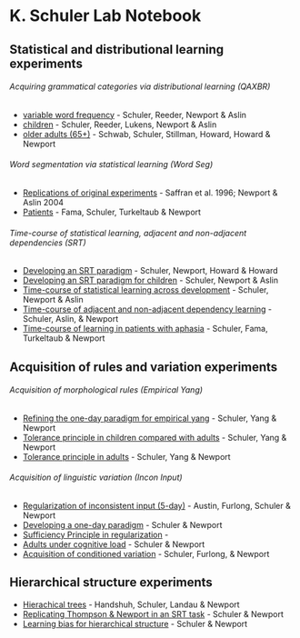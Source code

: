 # K. Schuler Lab Notebook

## Statistical and distributional learning experiments
###### Acquiring grammatical categories via distributional learning (QAXBR)

- [variable word frequency](qaxbr/raggedyness.md) - Schuler, Reeder, Newport & Aslin
- [children](qaxbr/kids.md) - Schuler, Reeder, Lukens, Newport & Aslin
- [older adults (65+)](qaxbr/older-adults.md) - Schwab, Schuler, Stillman, Howard, Howard & Newport

###### Word segmentation via statistical learning (Word Seg)

- [Replications of original experiments](wordseg/lang-replications.md) - Saffran et al. 1996; Newport & Aslin 2004
- [Patients]() - Fama, Schuler, Turkeltaub & Newport

###### Time-course of statistical learning, adjacent and non-adjacent dependencies (SRT)
- [Developing an SRT paradigm](wordseg/adult-srt-paradigm.md) - Schuler, Newport, Howard & Howard
- [Developing an SRT paradigm for children](wordseg/child-srt-paradigm.md) - Schuler, Newport & Aslin
- [Time-course of statistical learning across development](wordseg/across-development.md) - Schuler, Newport & Aslin
- [Time-course of adjacent and non-adjacent dependency learning](wordseg/adj-v-nonadj.md) - Schuler, Aslin, & Newport
- [Time-course of learning in patients with aphasia](wordseg/patients.md) - Schuler, Fama, Turkeltaub & Newport

## Acquisition of rules and variation experiments
###### Acquisition of morphological rules (Empirical Yang)

- [Refining the one-day paradigm for empirical yang]() - Schuler, Yang & Newport
- [Tolerance principle in children compared with adults]() - Schuler, Yang & Newport
- [Tolerance principle in adults]() - Schuler, Yang & Newport

###### Acquisition of linguistic variation (Incon Input)
- [Regularization of inconsistent input (5-day)]() - Austin, Furlong, Schuler & Newport
- [Developing a one-day paradigm]() - Schuler & Newport
- [Sufficiency Principle in regularization]() - 
- [Adults under cognitive load]() - Schuler & Newport
- [Acquisition of conditioned variation]() - Schuler, Furlong, & Newport

## Hierarchical structure experiments
- [Hierachical trees]() - Handshuh, Schuler, Landau & Newport
- [Replicating Thompson & Newport in an SRT task]() - Schuler & Newport
- [Learning bias for hierarchical structure]() - Schuler & Newport




